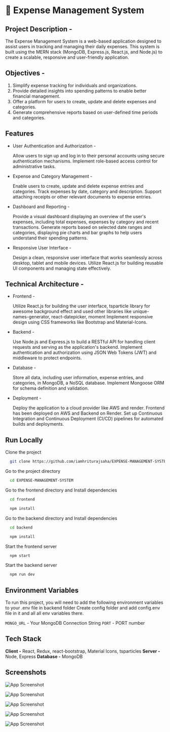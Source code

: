 # 💸 Expense Management System

## Project Description -

The Expense Management System is a web-based application designed to assist users in tracking and managing their daily expenses. This system is built using the MERN stack (MongoDB, Express.js, React.js, and Node.js) to create a scalable, responsive and user-friendly application.

## Objectives -

1. Simplify expense tracking for individuals and organizations.
2. Provide detailed insights into spending patterns to enable better financial management.
3. Offer a platform for users to create, update and delete expenses and categories.
4. Generate comprehensive reports based on user-defined time periods and categories.

## Features

- User Authentication and Authorization -

  Allow users to sign up and log in to their personal accounts using secure authentication mechanisms.
  Implement role-based access control for administrative tasks.

- Expense and Category Management -

  Enable users to create, update and delete expense entries and categories.
  Track expenses by date, category and description.
  Support attaching receipts or other relevant documents to expense entries.

- Dashboard and Reporting -

  Provide a visual dashboard displaying an overview of the user's expenses, including total expenses, expenses by category and recent transactions.
  Generate reports based on selected date ranges and categories, displaying pie charts and bar graphs to help users understand their spending patterns.
    

- Responsive User Interface -

  Design a clean, responsive user interface that works seamlessly across desktop, tablet and mobile devices.
  Utilize React.js for building reusable UI components and managing state effectively.


## Technical Architecture -

- Frontend -

  Utilize React.js for building the user interface, tsparticle library for awesome background effect and used other libraries like unique-names-generator, react-datepicker, moment
  Implement responsive design using CSS frameworks like Bootstrap and Material-Icons.

- Backend -

  Use Node.js and Express.js to build a RESTful API for handling client requests and serving as the application's backend.
  Implement authentication and authorization using JSON Web Tokens (JWT) and middleware to protect endpoints.

- Database -
  
  Store all data, including user information, expense entries, and categories, in MongoDB, a NoSQL database.
  Implement Mongoose ORM for schema definition and validation.

- Deployment -

  Deploy the application to a cloud provider like AWS and render.
  Frontend has been deployed on AWS and Backend on Render.
  Set up Continuous Integration and Continuous Deployment (CI/CD) pipelines for automated builds and deployments.
  
## Run Locally

Clone the project

```bash
  git clone https://github.com/iamhriturajsaha/EXPENSE-MANAGEMENT-SYSTEM
```

Go to the project directory

```bash
  cd EXPENSE-MANAGEMENT-SYSTEM
```

Go to the frontend directory and Install dependencies

```bash
  cd frontend
```
```bash
  npm install
```

Go to the backend directory and Install dependencies

```bash
  cd backend
```
```bash
  npm install
```

Start the frontend server

```bash
  npm start
```

Start the backend server

```bash
  npm run dev
```

## Environment Variables

To run this project, you will need to add the following environment variables to your .env file in backend folder
Create config folder and add config.env file in it and all all env variables there.

`MONGO_URL` - Your MongoDB Connection String
`PORT` - PORT number


## Tech Stack

**Client -** React, Redux, react-bootstrap, Material Icons, tsparticles
**Server -** Node, Express
**Database -** MongoDB

## Screenshots

![App Screenshot](https://i.postimg.cc/6qLR3WNt/Expense-Management-System-Brave-19-04-2023-11-08-53.png)

![App Screenshot](https://i.postimg.cc/DynLNXqZ/Expense-Management-System-Brave-19-04-2023-11-08-59.png)

![App Screenshot](https://i.postimg.cc/Dy6L3wgc/Expense-Management-System-Brave-19-04-2023-11-15-46.png)

![App Screenshot](https://i.postimg.cc/13YF47bn/Expense-Management-System-Brave-19-04-2023-11-15-54.png)

![App Screenshot](https://i.postimg.cc/rwpWV2Z2/Expense-Management-System-Brave-19-04-2023-11-16-01.png)
